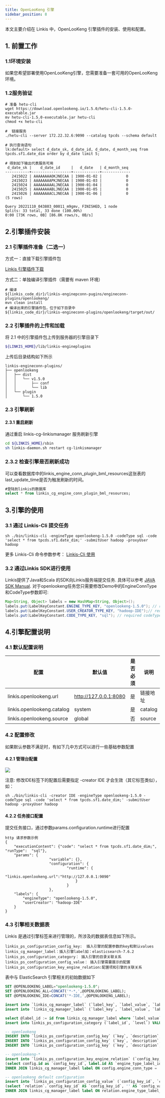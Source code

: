 ```yaml
---
title: OpenLooKeng 引擎
sidebar_position: 8
---
```


本文主要介绍在 Linkis 中，OpenLooKeng 引擎插件的安装、使用和配置。

## 1. 前置工作
### 1.1环境安装

如果您希望部署使用OpenLooKeng引擎，您需要准备一套可用的OpenLooKeng环境。

### 1.2服务验证

```shell
# 准备 hetu-cli
wget https://download.openlookeng.io/1.5.0/hetu-cli-1.5.0-executable.jar
mv hetu-cli-1.5.0-executable.jar hetu-cli
chmod +x hetu-cli

#  链接服务
./hetu-cli --server 172.22.32.6:9090 --catalog tpcds --schema default

# 执行查询语句
lk:default> select d_date_sk, d_date_id, d_date, d_month_seq from tpcds.sf1.date_dim order by d_date limit 5;

# 得到如下输出代表服务可用
 d_date_sk |    d_date_id     |   d_date   | d_month_seq
-----------+------------------+------------+-------------
   2415022 | AAAAAAAAOKJNECAA | 1900-01-02 |           0
   2415023 | AAAAAAAAPKJNECAA | 1900-01-03 |           0
   2415024 | AAAAAAAAALJNECAA | 1900-01-04 |           0
   2415025 | AAAAAAAABLJNECAA | 1900-01-05 |           0
   2415026 | AAAAAAAACLJNECAA | 1900-01-06 |           0
(5 rows)

Query 20221110_043803_00011_m9gmv, FINISHED, 1 node
Splits: 33 total, 33 done (100.00%)
0:00 [73K rows, 0B] [86.8K rows/s, 0B/s]
```

## 2.引擎插件安装

### 2.1 引擎插件准备（二选一）

方式一：直接下载引擎插件包

[Linkis 引擎插件下载](https://linkis.apache.org/zh-CN/blog/2022/04/15/how-to-download-engineconn-plugin)

方式二：单独编译引擎插件（需要有 maven 环境）

```
# 编译
${linkis_code_dir}/linkis-enginepconn-pugins/engineconn-plugins/openlookeng/
mvn clean install
# 编译出来的引擎插件包，位于如下目录中
${linkis_code_dir}/linkis-engineconn-plugins/openlookeng/target/out/
```

### 2.2 引擎插件的上传和加载

将 2.1 中的引擎插件包上传到服务器的引擎目录下
```bash 
${LINKIS_HOME}/lib/linkis-engineplugins
```
上传后目录结构如下所示
```
linkis-engineconn-plugins/
├── openlookeng
│   ├── dist
│   │   └── v1.5.0
│   │       ├── conf
│   │       └── lib
│   └── plugin
│       └── 1.5.0
```

### 2.3 引擎刷新

#### 2.3.1 重启刷新
通过重启 linkis-cg-linkismanager 服务刷新引擎
```bash
cd ${LINKIS_HOME}/sbin
sh linkis-daemon.sh restart cg-linkismanager
```

### 2.3.2 检查引擎是否刷新成功
可以查看数据库中的linkis_engine_conn_plugin_bml_resources这张表的last_update_time是否为触发刷新的时间。

```sql
#登陆到linkis的数据库 
select * from linkis_cg_engine_conn_plugin_bml_resources;
```

## 3.引擎的使用

### 3.1 通过 Linkis-Cli 提交任务

```shell
sh ./bin/linkis-cli -engineType openlookeng-1.5.0 -codeType sql -code 'select * from tpcds.sf1.date_dim;' -submitUser hadoop -proxyUser hadoop
```

更多 Linkis-Cli 命令参数参考： [Linkis-Cli 使用](../user-guide/linkiscli-manual.md)

### 3.2 通过Linkis SDK进行使用

Linkis提供了Java和Scala 的SDK向Linkis服务端提交任务. 具体可以参考 [JAVA SDK Manual](../user-guide/sdk-manual.md).
对于openlookeng任务您只需要修改Demo中的EngineConnType和CodeType参数即可:

```java
Map<String, Object> labels = new HashMap<String, Object>();
labels.put(LabelKeyConstant.ENGINE_TYPE_KEY, "openlookeng-1.5.0"); // required engineType Label
labels.put(LabelKeyConstant.USER_CREATOR_TYPE_KEY, "hadoop-IDE");// required execute user and creator
labels.put(LabelKeyConstant.CODE_TYPE_KEY, "sql"); // required codeType
```

## 4.引擎配置说明

### 4.1 默认配置说明
| 配置                     | 默认值          |是否必须    | 说明                                     |
| ------------------------ | ------------------- | ---|---------------------------------------- |
| linkis.openlookeng.url        | http://127.0.0.1:8080    |是  | 链接地址 |
| linkis.openlookeng.catalog        | system            |是  | catalog |
| linkis.openlookeng.source       | global    |否              | source |

### 4.2 配置修改
如果默认参数不满足时，有如下几中方式可以进行一些基础参数配置

#### 4.2.1 管理台配置

![](/Images-zh/EngineUsage/openlookeng-config.png)

注意: 修改IDE标签下的配置后需要指定 -creator IDE 才会生效（其它标签类似），如：

```shell
sh ./bin/linkis-cli -creator IDE -engineType openlookeng-1.5.0 -codeType sql -code 'select * from tpcds.sf1.date_dim;' -submitUser hadoop -proxyUser hadoop 
```

#### 4.2.2 任务接口配置
提交任务接口，通过参数params.configuration.runtime进行配置

```shell
http 请求参数示例 
{
    "executionContent": {"code": "select * from tpcds.sf1.date_dim;", "runType":  "sql"},
    "params": {
                    "variable": {},
                    "configuration": {
                            "runtime": {
                                "linkis.openlookeng.url":"http://127.0.0.1:9090"
                                }
                            }
                    },
    "labels": {
        "engineType": "openlookeng-1.5.0",
        "userCreator": "hadoop-IDE"
    }
}
```

### 4.3 引擎相关数据表

Linkis 是通过引擎标签来进行管理的，所涉及的数据表信息如下所示。

```
linkis_ps_configuration_config_key:  插入引擎的配置参数的key和默认values
linkis_cg_manager_label：插入引擎label如：elasticsearch-7.6.2
linkis_ps_configuration_category： 插入引擎的目录关联关系
linkis_ps_configuration_config_value： 插入引擎需要展示的配置
linkis_ps_configuration_key_engine_relation:配置项和引擎的关联关系
```

表中与 ElasticSearch 引擎相关的初始数据如下

```sql
SET @OPENLOOKENG_LABEL="openlookeng-1.5.0";
SET @OPENLOOKENG_ALL=CONCAT('*-*,',@OPENLOOKENG_LABEL);
SET @OPENLOOKENG_IDE=CONCAT('*-IDE,',@OPENLOOKENG_LABEL);

insert into `linkis_cg_manager_label` (`label_key`, `label_value`, `label_feature`, `label_value_size`, `update_time`, `create_time`) VALUES ('combined_userCreator_engineType', @OPENLOOKENG_ALL, 'OPTIONAL', 2, now(), now());
insert into `linkis_cg_manager_label` (`label_key`, `label_value`, `label_feature`, `label_value_size`, `update_time`, `create_time`) VALUES ('combined_userCreator_engineType', @OPENLOOKENG_IDE, 'OPTIONAL', 2, now(), now());

select @label_id := id from linkis_cg_manager_label where `label_value` = @OPENLOOKENG_IDE;
insert into linkis_ps_configuration_category (`label_id`, `level`) VALUES (@label_id, 2);

-- openlookeng
INSERT INTO `linkis_ps_configuration_config_key` (`key`, `description`, `name`, `default_value`, `validate_type`, `validate_range`, `engine_conn_type`, `is_hidden`, `is_advanced`, `level`, `treeName`) VALUES ('linkis.openlookeng.url', '例如:http://127.0.0.1:8080', '连接地址', 'http://127.0.0.1:8080', 'Regex', '^\\s*http://([^:]+)(:\\d+)(/[^\\?]+)?(\\?\\S*)?$', 'openlookeng', 0, 0, 1, '数据源配置');
INSERT INTO `linkis_ps_configuration_config_key` (`key`, `description`, `name`, `default_value`, `validate_type`, `validate_range`, `engine_conn_type`, `is_hidden`, `is_advanced`, `level`, `treeName`) VALUES ('linkis.openlookeng.catalog', 'catalog', 'catalog', 'system', 'None', '', 'openlookeng', 0, 0, 1, '数据源配置');
INSERT INTO `linkis_ps_configuration_config_key` (`key`, `description`, `name`, `default_value`, `validate_type`, `validate_range`, `engine_conn_type`, `is_hidden`, `is_advanced`, `level`, `treeName`) VALUES ('linkis.openlookeng.source', 'source', 'source', 'global', 'None', '', 'openlookeng', 0, 0, 1, '数据源配置');

-- openlookeng-*
insert into `linkis_ps_configuration_key_engine_relation` (`config_key_id`, `engine_type_label_id`)
(select config.id as `config_key_id`, label.id AS `engine_type_label_id` FROM linkis_ps_configuration_config_key config
INNER JOIN linkis_cg_manager_label label ON config.engine_conn_type = 'openlookeng' and label_value = @OPENLOOKENG_ALL);

-- openlookeng default configuration
insert into `linkis_ps_configuration_config_value` (`config_key_id`, `config_value`, `config_label_id`)
(select `relation`.`config_key_id` AS `config_key_id`, '' AS `config_value`, `relation`.`engine_type_label_id` AS `config_label_id` FROM linkis_ps_configuration_key_engine_relation relation
INNER JOIN linkis_cg_manager_label label ON relation.engine_type_label_id = label.id AND label.label_value = @OPENLOOKENG_ALL);

```

